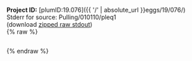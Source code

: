 **Project ID:** [plumID:19.076]({{ '/' | absolute_url }}eggs/19/076/)  
Stderr for source:  Pulling/010110/pleq1   
(download [zipped raw stdout](pleq1.plumed_master.stdout.txt.zip))  
{% raw %}
<pre>
</pre>
{% endraw %}
